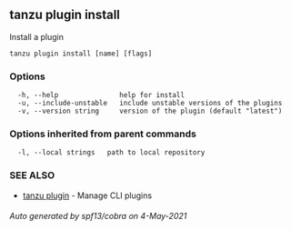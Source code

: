 ## tanzu plugin install

Install a plugin

```
tanzu plugin install [name] [flags]
```

### Options

```
  -h, --help               help for install
  -u, --include-unstable   include unstable versions of the plugins
  -v, --version string     version of the plugin (default "latest")
```

### Options inherited from parent commands

```
  -l, --local strings   path to local repository
```

### SEE ALSO

* [tanzu plugin](tanzu_plugin.md)	 - Manage CLI plugins

###### Auto generated by spf13/cobra on 4-May-2021
